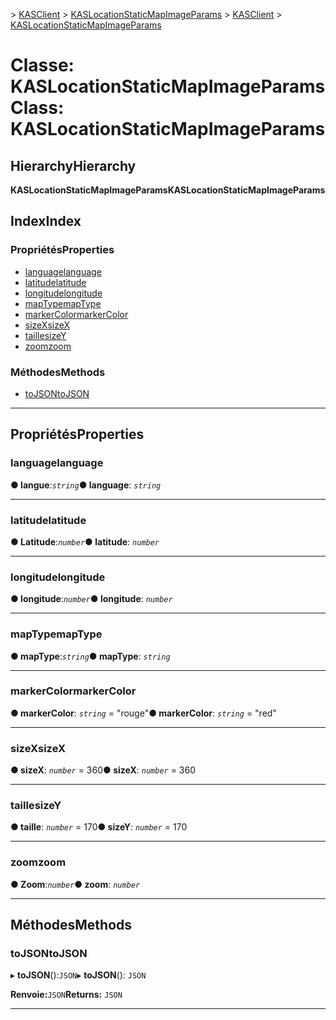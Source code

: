<span data-ttu-id="a1f15-101">[](../README.md) > [KASClient](../modules/kasclient.md) > [KASLocationStaticMapImageParams](../classes/kasclient.kaslocationstaticmapimageparams.md)</span><span class="sxs-lookup"><span data-stu-id="a1f15-101">[](../README.md) > [KASClient](../modules/kasclient.md) > [KASLocationStaticMapImageParams](../classes/kasclient.kaslocationstaticmapimageparams.md)</span></span>

# <a name="class-kaslocationstaticmapimageparams"></a><span data-ttu-id="a1f15-102">Classe: KASLocationStaticMapImageParams</span><span class="sxs-lookup"><span data-stu-id="a1f15-102">Class: KASLocationStaticMapImageParams</span></span>

## <a name="hierarchy"></a><span data-ttu-id="a1f15-103">Hierarchy</span><span class="sxs-lookup"><span data-stu-id="a1f15-103">Hierarchy</span></span>

<span data-ttu-id="a1f15-104">**KASLocationStaticMapImageParams**</span><span class="sxs-lookup"><span data-stu-id="a1f15-104">**KASLocationStaticMapImageParams**</span></span>

## <a name="index"></a><span data-ttu-id="a1f15-105">Index</span><span class="sxs-lookup"><span data-stu-id="a1f15-105">Index</span></span>

### <a name="properties"></a><span data-ttu-id="a1f15-106">Propriétés</span><span class="sxs-lookup"><span data-stu-id="a1f15-106">Properties</span></span>

* [<span data-ttu-id="a1f15-107">language</span><span class="sxs-lookup"><span data-stu-id="a1f15-107">language</span></span>](kasclient.kaslocationstaticmapimageparams.md#language)
* [<span data-ttu-id="a1f15-108">latitude</span><span class="sxs-lookup"><span data-stu-id="a1f15-108">latitude</span></span>](kasclient.kaslocationstaticmapimageparams.md#latitude)
* [<span data-ttu-id="a1f15-109">longitude</span><span class="sxs-lookup"><span data-stu-id="a1f15-109">longitude</span></span>](kasclient.kaslocationstaticmapimageparams.md#longitude)
* [<span data-ttu-id="a1f15-110">mapType</span><span class="sxs-lookup"><span data-stu-id="a1f15-110">mapType</span></span>](kasclient.kaslocationstaticmapimageparams.md#maptype)
* [<span data-ttu-id="a1f15-111">markerColor</span><span class="sxs-lookup"><span data-stu-id="a1f15-111">markerColor</span></span>](kasclient.kaslocationstaticmapimageparams.md#markercolor)
* [<span data-ttu-id="a1f15-112">sizeX</span><span class="sxs-lookup"><span data-stu-id="a1f15-112">sizeX</span></span>](kasclient.kaslocationstaticmapimageparams.md#sizex)
* [<span data-ttu-id="a1f15-113">taille</span><span class="sxs-lookup"><span data-stu-id="a1f15-113">sizeY</span></span>](kasclient.kaslocationstaticmapimageparams.md#sizey)
* [<span data-ttu-id="a1f15-114">zoom</span><span class="sxs-lookup"><span data-stu-id="a1f15-114">zoom</span></span>](kasclient.kaslocationstaticmapimageparams.md#zoom)
### <a name="methods"></a><span data-ttu-id="a1f15-115">Méthodes</span><span class="sxs-lookup"><span data-stu-id="a1f15-115">Methods</span></span>

* [<span data-ttu-id="a1f15-116">toJSON</span><span class="sxs-lookup"><span data-stu-id="a1f15-116">toJSON</span></span>](kasclient.kaslocationstaticmapimageparams.md#tojson)

---

## <a name="properties"></a><span data-ttu-id="a1f15-117">Propriétés</span><span class="sxs-lookup"><span data-stu-id="a1f15-117">Properties</span></span>

<a id="language"></a>

###  <a name="language"></a><span data-ttu-id="a1f15-118">language</span><span class="sxs-lookup"><span data-stu-id="a1f15-118">language</span></span>

<span data-ttu-id="a1f15-119">**● langue**:*`string`*</span><span class="sxs-lookup"><span data-stu-id="a1f15-119">**● language**: *`string`*</span></span>

___
<a id="latitude"></a>

###  <a name="latitude"></a><span data-ttu-id="a1f15-120">latitude</span><span class="sxs-lookup"><span data-stu-id="a1f15-120">latitude</span></span>

<span data-ttu-id="a1f15-121">**● Latitude**:*`number`*</span><span class="sxs-lookup"><span data-stu-id="a1f15-121">**● latitude**: *`number`*</span></span>

___
<a id="longitude"></a>

###  <a name="longitude"></a><span data-ttu-id="a1f15-122">longitude</span><span class="sxs-lookup"><span data-stu-id="a1f15-122">longitude</span></span>

<span data-ttu-id="a1f15-123">**● longitude**:*`number`*</span><span class="sxs-lookup"><span data-stu-id="a1f15-123">**● longitude**: *`number`*</span></span>

___
<a id="maptype"></a>

###  <a name="maptype"></a><span data-ttu-id="a1f15-124">mapType</span><span class="sxs-lookup"><span data-stu-id="a1f15-124">mapType</span></span>

<span data-ttu-id="a1f15-125">**● mapType**:*`string`*</span><span class="sxs-lookup"><span data-stu-id="a1f15-125">**● mapType**: *`string`*</span></span>

___
<a id="markercolor"></a>

###  <a name="markercolor"></a><span data-ttu-id="a1f15-126">markerColor</span><span class="sxs-lookup"><span data-stu-id="a1f15-126">markerColor</span></span>

<span data-ttu-id="a1f15-127">**● markerColor**: *`string`* = "rouge"</span><span class="sxs-lookup"><span data-stu-id="a1f15-127">**● markerColor**: *`string`* = "red"</span></span>

___
<a id="sizex"></a>

###  <a name="sizex"></a><span data-ttu-id="a1f15-128">sizeX</span><span class="sxs-lookup"><span data-stu-id="a1f15-128">sizeX</span></span>

<span data-ttu-id="a1f15-129">**● sizeX**: *`number`* = 360</span><span class="sxs-lookup"><span data-stu-id="a1f15-129">**● sizeX**: *`number`* = 360</span></span>

___
<a id="sizey"></a>

###  <a name="sizey"></a><span data-ttu-id="a1f15-130">taille</span><span class="sxs-lookup"><span data-stu-id="a1f15-130">sizeY</span></span>

<span data-ttu-id="a1f15-131">**● taille**: *`number`* = 170</span><span class="sxs-lookup"><span data-stu-id="a1f15-131">**● sizeY**: *`number`* = 170</span></span>

___
<a id="zoom"></a>

###  <a name="zoom"></a><span data-ttu-id="a1f15-132">zoom</span><span class="sxs-lookup"><span data-stu-id="a1f15-132">zoom</span></span>

<span data-ttu-id="a1f15-133">**● Zoom**:*`number`*</span><span class="sxs-lookup"><span data-stu-id="a1f15-133">**● zoom**: *`number`*</span></span>

___

## <a name="methods"></a><span data-ttu-id="a1f15-134">Méthodes</span><span class="sxs-lookup"><span data-stu-id="a1f15-134">Methods</span></span>

<a id="tojson"></a>

###  <a name="tojson"></a><span data-ttu-id="a1f15-135">toJSON</span><span class="sxs-lookup"><span data-stu-id="a1f15-135">toJSON</span></span>

<span data-ttu-id="a1f15-136">▸ **toJSON**():`JSON`</span><span class="sxs-lookup"><span data-stu-id="a1f15-136">▸ **toJSON**(): `JSON`</span></span>

<span data-ttu-id="a1f15-137">**Renvoie:**`JSON`</span><span class="sxs-lookup"><span data-stu-id="a1f15-137">**Returns:** `JSON`</span></span>

___

